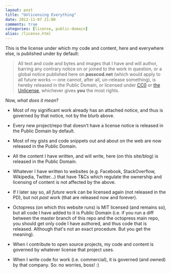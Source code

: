 ```yaml
---
layout: post
title: "Unlicensing Everything"
date: 2012-11-07 21:00
comments: true
categories: [license, public-domain]
alias: /license.html
---
```


This is the license under which my code and content, here and everywhere else, is published
under by default:

> All text and code and bytes and images that I have and will author, barring any contrary notice on
> or joined to the work in question, or a global notice published here on __passcod.net__
> (which would apply to all future works &mdash; one cannot, after all, un-release something), is hereby
> released in the Public Domain, or licensed under [CC0](http://creativecommons.org/publicdomain/zero/1.0/)
> or [the Unlicense](http://unlicense.org), whichever gives __you__ the most rights.

Now, *what does it mean*?

 - Most of my significant work already has an attached notice, and thus is governed by that notice,
   not by the blurb above.

 - Every new project/repo that doesn't have a license notice is released in the Public Domain by default.

 - Most of my gists and code snippets out and about on the web are now released in the Public Domain.

 - All the content I have written, and will write, here (on this site/blog) is released in the Public Domain.
 
 - Whatever I have written to websites (e.g. Facebook, StackOverflow, Wikipedia, Twitter…) that have T&Cs
   which regulate the ownership and licensing of content is not affected by the above.

 - If I later say so, all *future* work can be licensed again (not released in the PD), but not *past*
   work (that are released now and forever).
 
 - Octopress (on which this website runs) is MIT licensed (and remains so), but all code I have added to it
   is Public Domain (i.e. if you run a diff between the master branch of this repo and the octopress
   main repo, you should get only code I have authored, and thus code that is released. Although that's not
   an exact procedure. But you get the meaning).

 - When I contribute to open source projects, my code and content is governed by whatever license that
   project uses.

 - When I write code for work (i.e. commercial), it is governed (and owned) by that company.
   So: no worries, boss! :)